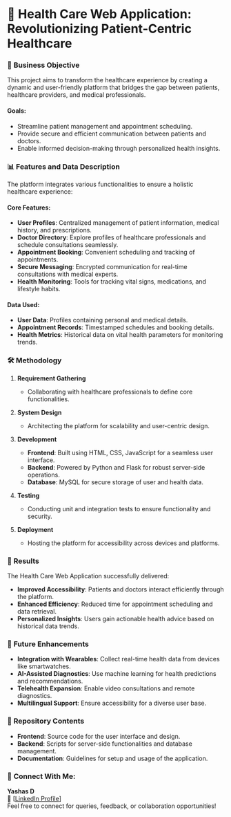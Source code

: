 # **🌟 Health Care Web Application: Revolutionizing Patient-Centric Healthcare**  

### 🎯 **Business Objective**  
This project aims to transform the healthcare experience by creating a dynamic and user-friendly platform that bridges the gap between patients, healthcare providers, and medical professionals.  

#### **Goals:**  
- Streamline patient management and appointment scheduling.  
- Provide secure and efficient communication between patients and doctors.  
- Enable informed decision-making through personalized health insights.   


### 📊 **Features and Data Description**  
The platform integrates various functionalities to ensure a holistic healthcare experience:  

#### **Core Features:**  
- **User Profiles**: Centralized management of patient information, medical history, and prescriptions.  
- **Doctor Directory**: Explore profiles of healthcare professionals and schedule consultations seamlessly.  
- **Appointment Booking**: Convenient scheduling and tracking of appointments.  
- **Secure Messaging**: Encrypted communication for real-time consultations with medical experts.  
- **Health Monitoring**: Tools for tracking vital signs, medications, and lifestyle habits.  

#### **Data Used:**  
- **User Data**: Profiles containing personal and medical details.  
- **Appointment Records**: Timestamped schedules and booking details.  
- **Health Metrics**: Historical data on vital health parameters for monitoring trends.  


### 🛠 **Methodology**  

1. **Requirement Gathering**  
   - Collaborating with healthcare professionals to define core functionalities.  

2. **System Design**  
   - Architecting the platform for scalability and user-centric design.  

3. **Development**  
   - **Frontend**: Built using HTML, CSS, JavaScript for a seamless user interface.  
   - **Backend**: Powered by Python and Flask for robust server-side operations.  
   - **Database**: MySQL for secure storage of user and health data.  

4. **Testing**  
   - Conducting unit and integration tests to ensure functionality and security.  

5. **Deployment**  
   - Hosting the platform for accessibility across devices and platforms.  


### 🚀 **Results**  
The Health Care Web Application successfully delivered:  

- **Improved Accessibility**: Patients and doctors interact efficiently through the platform.  
- **Enhanced Efficiency**: Reduced time for appointment scheduling and data retrieval.  
- **Personalized Insights**: Users gain actionable health advice based on historical data trends.  


### 🔮 **Future Enhancements**  
- **Integration with Wearables**: Collect real-time health data from devices like smartwatches.  
- **AI-Assisted Diagnostics**: Use machine learning for health predictions and recommendations.  
- **Telehealth Expansion**: Enable video consultations and remote diagnostics.  
- **Multilingual Support**: Ensure accessibility for a diverse user base.  

### 📂 **Repository Contents**  
- **Frontend**: Source code for the user interface and design.  
- **Backend**: Scripts for server-side functionalities and database management.  
- **Documentation**: Guidelines for setup and usage of the application.  


### 👥 **Connect With Me:**  
**Yashas D**  
🔗 [[LinkedIn Profile](https://www.linkedin.com/in/yashasd2004/)]  
Feel free to connect for queries, feedback, or collaboration opportunities!  
